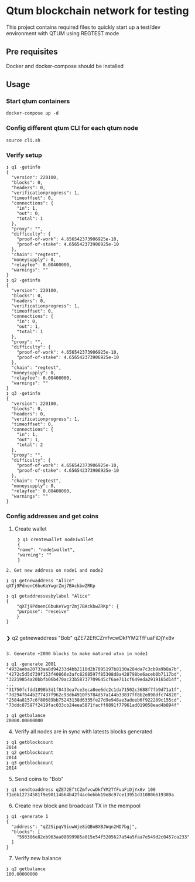 # Qtum blockchain network for testing

This project contains required files to quickly start up a test/dev environment with QTUM using REGTEST mode

## Pre requisites

Docker and docker-compose should be installed

## Usage

### Start qtum containers

```
docker-compose up -d
```

### Config different qtum CLI for each qtum node

```
source cli.sh
```
### Verify setup

```
❯ q1 -getinfo
{
  "version": 220100,
  "blocks": 0,
  "headers": 0,
  "verificationprogress": 1,
  "timeoffset": 0,
  "connections": {
    "in": 1,
    "out": 0,
    "total": 1
  },
  "proxy": "",
  "difficulty": {
    "proof-of-work": 4.656542373906925e-10,
    "proof-of-stake": 4.656542373906925e-10
  },
  "chain": "regtest",
  "moneysupply": 0,
  "relayfee": 0.00400000,
  "warnings": ""
}
❯ q2 -getinfo
{
  "version": 220100,
  "blocks": 0,
  "headers": 0,
  "verificationprogress": 1,
  "timeoffset": 0,
  "connections": {
    "in": 0,
    "out": 1,
    "total": 1
  },
  "proxy": "",
  "difficulty": {
    "proof-of-work": 4.656542373906925e-10,
    "proof-of-stake": 4.656542373906925e-10
  },
  "chain": "regtest",
  "moneysupply": 0,
  "relayfee": 0.00400000,
  "warnings": ""
}
❯ q3 -getinfo
{
  "version": 220100,
  "blocks": 0,
  "headers": 0,
  "verificationprogress": 1,
  "timeoffset": 0,
  "connections": {
    "in": 1,
    "out": 1,
    "total": 2
  },
  "proxy": "",
  "difficulty": {
    "proof-of-work": 4.656542373906925e-10,
    "proof-of-stake": 4.656542373906925e-10
  },
  "chain": "regtest",
  "moneysupply": 0,
  "relayfee": 0.00400000,
  "warnings": ""
}
```
### Config addresses and get coins

1. Create wallet
   ```
   	❯ q1 createwallet node1wallet
	{
	"name": "node1wallet",
	"warning": ""
	}
```
2. Get new address on node1 and node2
```
	❯ q1 getnewaddress "Alice"
	qXTj9PdnenC6buKeYwgrZmj7BAckbwZRKp

	❯ q1 getaddressesbylabel "Alice"
	{
		"qXTj9PdnenC6buKeYwgrZmj7BAckbwZRKp": {
		"purpose": "receive"
		}
	}
```

```
❯ q2 getnewaddress "Bob"
qZE72EftCZmfvcwDkfYM2TfFuaFiDjYx8v
```

3. Generate +2000 blocks to make matured utxo in node1

```
	❯ q1 -generate 2001
	"4932aeba20733aa8d94233d4bb2110d2b7095197b8130a284da7c3cb9a9b8a7b",
	"4272c5d5d739f153f40866e3afc8268597f85308d8a428798be6aceb0b7117bd",
	"32219854a20bbfb06b470ac23b58737709645cf6ae711cf649eda2919165d14f",
	...
	"31750fcfdd1898b3d1f8433ea7ce3eca8ee6dc2c1da71502c3688f7fb9d71a1f",
	"7d294f644b277437f962c93db4910f5784d57a144b33837ff8b2e898dfc74820",
	"2584a8157c6f80689bb75243138d6335fe27d9e948ae3adeeb6f922289c155cd",
	"73ddc87597f2419fac033cb24eea5871facff0891f77961ad019058ead4b894f"

	❯ q1 getbalance
	20000.00000000

4. Verify all nodes are in sync with latests blocks generated

```
❯ q1 getblockcount
2014
❯ q2 getblockcount
2014
❯ q3 getblockcount
2014
```

5. Send coins to "Bob"

```
❯ q1 sendtoaddress qZE72EftCZmfvcwDkfYM2TfFuaFiDjYx8v 100
f1e6b12734581f9e90114664b42f4ac6ebbb19e8c97ce13951d310806619389a
```


6. Create new block and broadcast TX in the mempool

```
❯ q1 -generate 1
{
  "address": "qZ2SipqV9iuwWje8iQBoBXBJWqn2HD7bgj",
  "blocks": [
    "593386e82eb963aa08099985a015e54f5205627a54a5faa7e549d2c0457ca233"
  ]
}
```

7. Verify new balance

```
❯ q2 getbalance
100.00000000
```